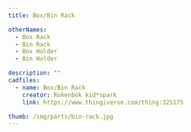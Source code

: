 ```yaml
---
title: Box/Bin Rack

otherNames:
  - Box Rack
  - Bin Rack
  - Box Holder
  - Bin Holder

description: ""
cadfiles:
  - name: Box/Bin Rack
    creator: Rokenbok kid*spark
    link: https://www.thingiverse.com/thing:325175

thumb: /img/parts/bin-rack.jpg
---
```

